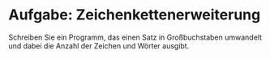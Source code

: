 # Aufgabe: Zeichenkettenerweiterung

Schreiben Sie ein Programm, das einen Satz in Großbuchstaben umwandelt und dabei die Anzahl der Zeichen und Wörter ausgibt.
